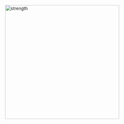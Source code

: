 
<img width="369" alt="strength" src="https://user-images.githubusercontent.com/73228549/184640981-b80da817-dc51-4a46-aefb-83e8f7414302.png">
